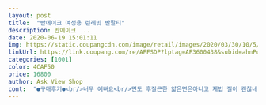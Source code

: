 ```yaml
---
layout: post 
title:  "반에이크 여성용 런레빗 반팔티" 
description: 반에이크  ..
date: 2020-06-19 15:01:11 
img: https://static.coupangcdn.com/image/retail/images/2020/03/30/10/5/183a8f42-093c-4cf9-80f5-855fbfcab4fc.jpg 
linkUrl: https://link.coupang.com/re/AFFSDP?lptag=AF3600438&subid=ahnPublicAsk&pageKey=1415080445&itemId=2451819643&vendorItemId=70445459904&traceid=V0-113-8ae985d8afb51af7 
categories: [1001] 
color: 4CAF50 
price: 16800 
author: Ask View Shop 
cont:  "●구매후기●<br/>너무 예뻐요<br/>면도 후질근한 얇은면은아니고 제법 질이 괜찮네요, 넥라인도 탄탄<br/>블랙와이드 슬랙스에,  연청대님에두, 매치해봣는데  두루두루 다 잘 어울려요<br/>살쪄서  모델처럼 오버핏은 안나오네요 ㅋㅋㅋ 눈물이... <br/>... <br/>.<br/><br/>옷 질감도 튼튼하고 팔 소매길이가<br/>요거 괜챤네요 케릭터 토끼도 자수로 되어 있어실지로보면 더예쁘네요<br/>요거 캐주얼하니 예쁩니다.<br/><br/>입었을때 딱 저 모델 핏 났어요<br/>자수포인트도 귀여워요 ㅋ<br/>저는 그냥 정핏에 가까운... <br/>... <br/>.<br/>.<br/><br/>적당히 길어서 예쁘네용!<br/>청바지랑 입으니 캐쥬얼하게 넘 맘에들어요<br/>" 
---
```

